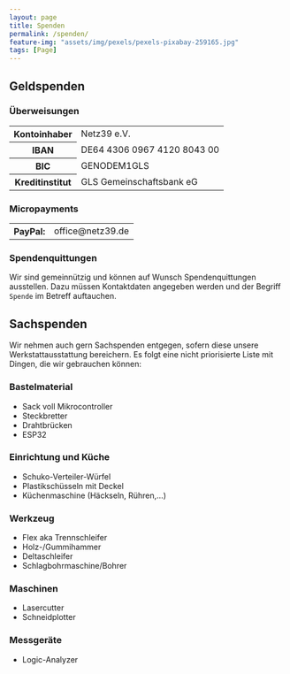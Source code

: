```yaml
---
layout: page
title: Spenden
permalink: /spenden/
feature-img: "assets/img/pexels/pexels-pixabay-259165.jpg"
tags: [Page]
---
```


## Geldspenden

### Überweisungen

<table class="bankdata">
  <tr>
    <th>Kontoinhaber</th>
    <td>Netz39 e.V.</td>
  </tr>
  <tr>
    <th>IBAN</th>
    <td>DE64 4306 0967 4120 8043 00</td>
  </tr>
  <tr>
    <th>BIC</th>
    <td>GENODEM1GLS</td>
  </tr>
  <tr>
    <th>Kreditinstitut</th>
    <td>GLS Gemeinschaftsbank eG</td>
  </tr>
</table>

### Micropayments
<table class="bankdata">
  <tr>
    <th>PayPal:</th>
    <td>office@netz39.de</td>
  </tr>
</table>

### Spendenquittungen

Wir sind gemeinnützig und können auf Wunsch Spendenquittungen ausstellen.
Dazu müssen Kontaktdaten angegeben werden und der Begriff `Spende` im Betreff auftauchen.


## Sachspenden

Wir nehmen auch gern Sachspenden entgegen, sofern diese unsere Werkstattausstattung bereichern. Es folgt eine nicht priorisierte Liste mit Dingen, die wir gebrauchen können:

### Bastelmaterial

- Sack voll Mikrocontroller
- Steckbretter
- Drahtbrücken
- ESP32

### Einrichtung und Küche

- Schuko-Verteiler-Würfel
- Plastikschüsseln mit Deckel
- Küchenmaschine (Häckseln, Rühren,…)

### Werkzeug

- Flex aka Trennschleifer
- Holz-/Gummihammer
- Deltaschleifer
- Schlagbohrmaschine/Bohrer

### Maschinen

- Lasercutter
- Schneidplotter

### Messgeräte

- Logic-Analyzer
